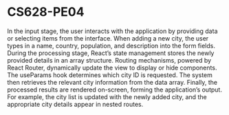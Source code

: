 # CS628-PE04
In the input stage, the user interacts with the application by providing data or selecting items from the interface. When adding a new city, the user types in a name, country, population, and description into the form fields.
During the processing stage, React’s state management stores the newly provided details in an array structure. Routing mechanisms, powered by React Router, dynamically update the view to display or hide components. 
The useParams hook determines which city ID is requested. The system then retrieves the relevant city information from the data array. Finally, the processed results are rendered on-screen, forming the application’s output. 
For example, the city list is updated with the newly added city, and the appropriate city details appear in nested routes.